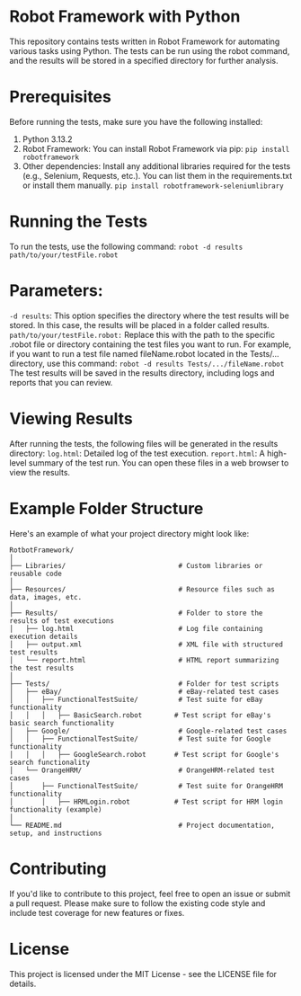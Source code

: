 # Robot Framework with Python

This repository contains tests written in Robot Framework for automating various tasks using Python. The tests can be run using the robot command, and the results will be stored in a specified directory for further analysis.

# Prerequisites
Before running the tests, make sure you have the following installed:
1. Python 3.13.2
2. Robot Framework: You can install Robot Framework via pip:
```pip install robotframework```
3. Other dependencies: Install any additional libraries required for the tests (e.g., Selenium, Requests, etc.). You can list them in the requirements.txt or install them manually.
```pip install robotframework-seleniumlibrary```

# Running the Tests
To run the tests, use the following command:
```robot -d results path/to/your/testFile.robot```

# Parameters:
```-d results```: This option specifies the directory where the test results will be stored. In this case, the results will be placed in a folder called results.
```path/to/your/testFile.robot:``` Replace this with the path to the specific .robot file or directory containing the test files you want to run.
For example, if you want to run a test file named fileName.robot located in the Tests/... directory, use this command:
```robot -d results Tests/.../fileName.robot```
The test results will be saved in the results directory, including logs and reports that you can review.

# Viewing Results
After running the tests, the following files will be generated in the results directory:
```log.html```: Detailed log of the test execution.
```report.html```: A high-level summary of the test run.
You can open these files in a web browser to view the results.

# Example Folder Structure
Here's an example of what your project directory might look like:

```
RotbotFramework/
│
├── Libraries/                            # Custom libraries or reusable code
│
├── Resources/                            # Resource files such as data, images, etc.
│
├── Results/                              # Folder to store the results of test executions
│   ├── log.html                          # Log file containing execution details
│   ├── output.xml                        # XML file with structured test results
│   └── report.html                       # HTML report summarizing the test results
│
├── Tests/                                # Folder for test scripts
│   ├── eBay/                             # eBay-related test cases
│   │   ├── FunctionalTestSuite/          # Test suite for eBay functionality
│   │   │   ├── BasicSearch.robot        # Test script for eBay's basic search functionality
│   ├── Google/                           # Google-related test cases
│   │   ├── FunctionalTestSuite/          # Test suite for Google functionality
│   │   │   ├── GoogleSearch.robot       # Test script for Google's search functionality
│   └── OrangeHRM/                        # OrangeHRM-related test cases
│       ├── FunctionalTestSuite/          # Test suite for OrangeHRM functionality
│       │   ├── HRMLogin.robot           # Test script for HRM login functionality (example)
│
└── README.md                             # Project documentation, setup, and instructions
```

# Contributing
If you'd like to contribute to this project, feel free to open an issue or submit a pull request. Please make sure to follow the existing code style and include test coverage for new features or fixes.

# License
This project is licensed under the MIT License - see the LICENSE file for details.

